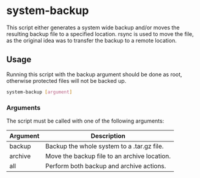 # system-backup
This script either generates a system wide backup and/or moves the resulting
backup file to a specified location. rsync is used to move the file, as the
original idea was to transfer the backup to a remote location.

## Usage

Running this script with the backup argument should be done as root,
otherwise protected files will not be backed up.

```bash
system-backup [argument]
```

### Arguments

The script must be called with one of the following arguments:

| Argument | Description                                  |
|----------|----------------------------------------------|
| backup   | Backup the whole system to a .tar.gz file.   |
| archive  | Move the backup file to an archive location. |
| all      | Perform both backup and archive actions.     |
